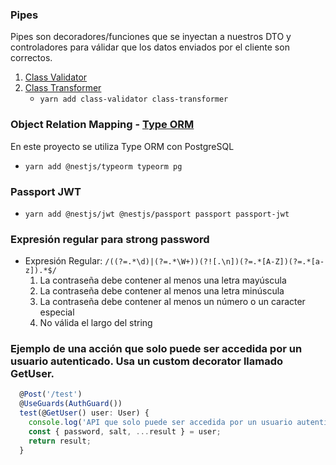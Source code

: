 ### Pipes

Pipes son decoradores/funciones que se inyectan a nuestros DTO y controladores para válidar que los datos enviados por el cliente son correctos.

1. [Class Validator](https://github.com/typestack/class-validator)
2. [Class Transformer](https://github.com/typestack/class-transformer)
   - `yarn add class-validator class-transformer`

### Object Relation Mapping - [Type ORM](https://typeorm.io/#/)

En este proyecto se utiliza Type ORM con PostgreSQL

- `yarn add @nestjs/typeorm typeorm pg`

### Passport JWT

- `yarn add @nestjs/jwt @nestjs/passport passport passport-jwt`

### Expresión regular para strong password

- Expresión Regular: `/((?=.*\d)|(?=.*\W+))(?![.\n])(?=.*[A-Z])(?=.*[a-z]).*$/`
  1.  La contraseña debe contener al menos una letra mayúscula
  2.  La contraseña debe contener al menos una letra minúscula
  3.  La contraseña debe contener al menos un número o un caracter especial
  4.  No válida el largo del string

### Ejemplo de una acción que solo puede ser accedida por un usuario autenticado. Usa un custom decorator llamado GetUser.

```javascript
  @Post('/test')
  @UseGuards(AuthGuard())
  test(@GetUser() user: User) {
    console.log('API que solo puede ser accedida por un usuario autenticado.');
    const { password, salt, ...result } = user;
    return result;
  }
```
